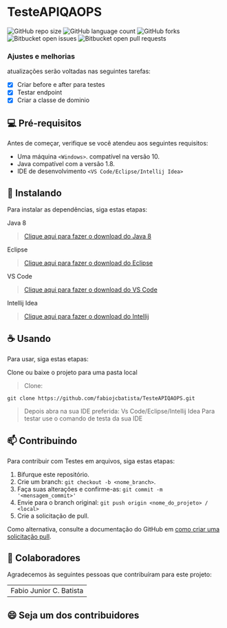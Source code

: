 # TesteAPIQAOPS

![GitHub repo size](https://img.shields.io/github/repo-size/fabiojcbatista/TesteAPIQAOPS?style=for-the-badge)
![GitHub language count](https://img.shields.io/github/languages/count/fabiojcbatista/TesteAPIQAOPS?style=for-the-badge)
![GitHub forks](https://img.shields.io/github/forks/fabiojcbatista/TesteAPIQAOPS?style=for-the-badge)
![Bitbucket open issues](https://img.shields.io/bitbucket/issues/fabiojcbatista/TesteAPIQAOPS?style=for-the-badge)
![Bitbucket open pull requests](https://img.shields.io/bitbucket/pr-raw/fabiojcbatista/TesteAPIQAOPS?style=for-the-badge)


### Ajustes e melhorias

atualizações serão voltadas nas seguintes tarefas:

- [x] Criar before e after para testes
- [x] Testar endpoint
- [x] Criar a classe de dominio

## 💻 Pré-requisitos

Antes de começar, verifique se você atendeu aos seguintes requisitos:

- Uma máquina `<Windows>`. compatível na versão 10.
- Java compatível com a versão 1.8.
- IDE de desenvolvimento `<VS Code/Eclipse/Intellij Idea>`

## 🚀 Instalando

Para instalar as dependências, siga estas etapas:


Java 8

> [Clique aqui para fazer o download do Java 8](https://javadl.oracle.com/webapps/download/AutoDL?BundleId=246471_2dee051a5d0647d5be72a7c0abff270e)

Eclipse

> [Clique aqui para fazer o download do Eclipse](https://www.eclipse.org/downloads/)

VS Code

> [Clique aqui para fazer o download do VS Code](https://code.visualstudio.com/download)

Intellij Idea

> [Clique aqui para fazer o download do Intellij](https://www.jetbrains.com/pt-br/idea/download/)

## ☕ Usando 

Para usar, siga estas etapas:

Clone ou baixe o projeto para uma pasta local

> Clone:

```
git clone https://github.com/fabiojcbatista/TesteAPIQAOPS.git
```

> Depois abra na sua IDE preferida: Vs Code/Eclipse/Intellij Idea
> Para testar use o comando de testa da sua IDE

## 📫 Contribuindo 

Para contribuir com Testes em arquivos, siga estas etapas:

1. Bifurque este repositório.
2. Crie um branch: `git checkout -b <nome_branch>`.
3. Faça suas alterações e confirme-as: `git commit -m '<mensagem_commit>'`
4. Envie para o branch original: `git push origin <nome_do_projeto> / <local>`
5. Crie a solicitação de pull.

Como alternativa, consulte a documentação do GitHub em [como criar uma solicitação pull](https://help.github.com/en/github/collaborating-with-issues-and-pull-requests/creating-a-pull-request).

## 🤝 Colaboradores

Agradecemos às seguintes pessoas que contribuíram para este projeto:

<table>
  <tr>
    <td align="center">Fabio Junior C. Batista</td>

  </tr>
</table>

## 😄 Seja um dos contribuidores<br>
